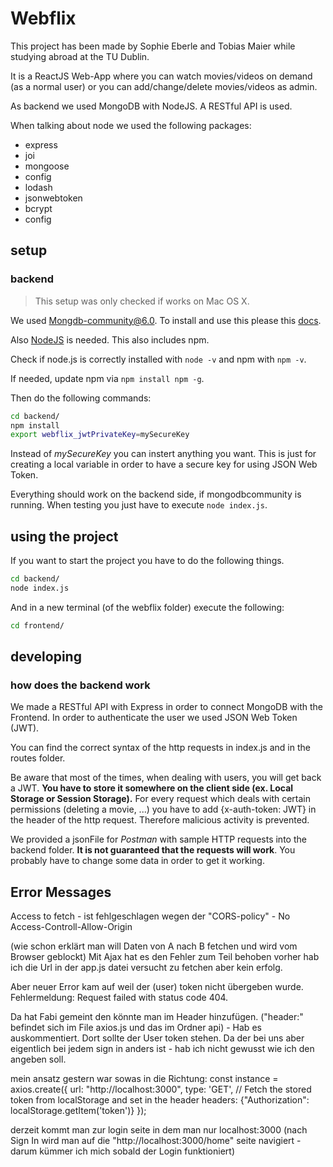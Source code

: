 # Webflix

This project has been made by Sophie Eberle and Tobias Maier while studying abroad at the TU Dublin.

It is a ReactJS Web-App where you can watch movies/videos on demand (as a normal user) or you can add/change/delete movies/videos as admin.

As backend we used MongoDB with NodeJS. A RESTful API is used.

When talking about node we used the following packages:

- express
- joi
- mongoose
- config
- lodash
- jsonwebtoken
- bcrypt
- config

## setup

### backend

> This setup was only checked if works on Mac OS X.

We used Mongdb-community@6.0. To install and use this please this [docs](https://www.mongodb.com/docs/manual/tutorial/install-mongodb-on-os-x/).

Also [NodeJS](https://nodejs.org/en/download/) is needed. This also includes npm.

Check if node.js is correctly installed with `node -v` and npm with `npm -v`.

If needed, update npm via `npm install npm -g`.

Then do the following commands:

```bash
cd backend/
npm install
export webflix_jwtPrivateKey=mySecureKey
```

Instead of *mySecureKey* you can instert anything you want. This is just for creating a local variable in order to have a secure key for using JSON Web Token.

Everything should work on the backend side, if mongodbcommunity is running. When testing you just have to execute `node index.js`.

## using the project

If you want to start the project you have to do the following things.

```bash
cd backend/
node index.js
```

And in a new terminal (of the webflix folder) execute the following:

```bash
cd frontend/
```

## developing

### how does the backend work

We made a RESTful API with Express in order to connect MongoDB with the Frontend.
In order to authenticate the user we used JSON Web Token (JWT).

You can find the correct syntax of the http requests in index.js and in the routes folder.

Be aware that most of the times, when dealing with users, you will get back a JWT. **You have to store it somewhere on the client side (ex. Local Storage or Session Storage).** For every request which deals with certain permissions (deleting a movie, ...) you have to add {x-auth-token: JWT} in the header of the http request. Therefore malicious activity is prevented.

We provided a jsonFile for *Postman* with sample HTTP requests into the backend folder. **It is not guaranteed that the requests will work**. You probably have to change some data in order to get it working.

## Error Messages
Access to fetch - ist fehlgeschlagen wegen der "CORS-policy" - No Access-Controll-Allow-Origin 

(wie schon erklärt man will Daten von A nach B fetchen und wird vom Browser geblockt)
Mit Ajax hat es den Fehler zum Teil behoben vorher hab ich die Url in der app.js datei versucht zu fetchen aber kein erfolg. 


Aber neuer Error kam auf weil der (user) token nicht übergeben wurde. 
Fehlermeldung: Request failed with status code 404.

Da hat Fabi gemeint den könnte man im Header hinzufügen. ("header:" befindet sich im File axios.js und das im Ordner api) - Hab es auskommentiert. Dort sollte der User token stehen. Da der bei uns aber eigentlich bei jedem sign in anders ist - hab ich nicht gewusst wie ich den angeben soll.  

mein ansatz gestern war sowas in die Richtung:
const instance = axios.create({
  url: "http://localhost:3000",
  type: 'GET',
  // Fetch the stored token from localStorage and set in the header
  headers: {"Authorization": localStorage.getItem('token')}
});

derzeit kommt man zur login seite in dem man nur localhost:3000 (nach Sign In wird man auf die "http://localhost:3000/home" seite navigiert - darum kümmer ich mich sobald der Login funktioniert)
